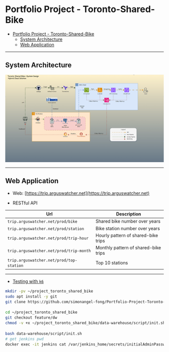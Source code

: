 # Portfolio Project - Toronto-Shared-Bike

- [Portfolio Project - Toronto-Shared-Bike](#portfolio-project---toronto-shared-bike)
  - [System Architecture](#system-architecture)
  - [Web Application](#web-application)

---

## System Architecture

![sa](./src/web-app/html/img/tech/system_design.gif)

---

## Web Application

- Web: [https://trip.arguswatcher.net](https://trip.arguswatcher.net)

- RESTful API

| Url                                      | Description                          |
| ---------------------------------------- | ------------------------------------ |
| `trip.arguswatcher.net/prod/bike`        | Shared bike number over years        |
| `trip.arguswatcher.net/prod/station`     | Bike station number over years       |
| `trip.arguswatcher.net/prod/trip-hour`   | Hourly pattern of shared-bike trips  |
| `trip.arguswatcher.net/prod/trip-month`  | Monthly pattern of shared-bike trips |
| `trip.arguswatcher.net/prod/top-station` | Top 10 stations                      |

---

- [Testing with `k6`](./docs/test.md)

```sh
mkdir -pv ~/project_toronto_shared_bike
sudo apt install -y git
git clone https://github.com/simonangel-fong/Portfolio-Project-Toronto-Shared-Bike-Repo.git ~/project_toronto_shared_bike

cd ~/project_toronto_shared_bike
git checkout feature/dw
chmod -v +x ~/project_toronto_shared_bike/data-warehouse/script/init.sh

bash data-warehouse/script/init.sh
# get jenkins pwd
docker exec -it jenkins cat /var/jenkins_home/secrets/initialAdminPassword
```
